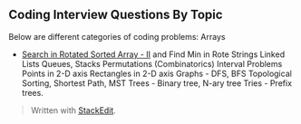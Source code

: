 
## Coding Interview Questions By Topic
Below are different categories of coding problems:
Arrays

* [Search in Rotated Sorted Array - II](https://leetcode.com/problems/search-in-rotated-sorted-array-ii) and Find Min in Rote
Strings
Linked Lists
Queues, Stacks
Permutations (Combinatorics)
Interval Problems
Points in 2-D axis
Rectangles in 2-D axis
Graphs - DFS, BFS
Topological Sorting, Shortest Path, MST
Trees - Binary tree, N-ary tree
Tries - Prefix trees.

> Written with [StackEdit](https://stackedit.io/).
<!--stackedit_data:
eyJoaXN0b3J5IjpbNjA5NTQ2NDI3LC0xOTcyNzg0ODEwXX0=
-->